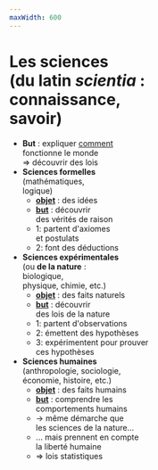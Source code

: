 ```yaml
---
maxWidth: 600
---
```

# **Les sciences <br> (du latin *scientia* : <br> connaissance, <br> savoir)** <!--fold-->
- **But** : expliquer <u>comment</u> <br> fonctionne le monde <br> => découvrir des lois
- **Sciences formelles** <br> (mathématiques, <br> logique) <!--fold-->
  - **<u>objet</u>** : des idées
  - **<u>but</u>** : découvrir <br>des vérités de raison
  - 1: partent d'axiomes <br>et postulats
  - 2: font des déductions
- **Sciences expérimentales** <br> (ou **de la nature** : <br> biologique, <br> physique, chimie, etc.) <!--fold-->
    - **<u>objet</u>** : des faits naturels
    - **<u>but</u>** : découvrir <br>des lois de la nature
    - 1: partent d'observations
    - 2: émettent des hypothèses
    - 3: expérimentent pour prouver <br>ces hypothèses
- **Sciences humaines** <br> (anthropologie, sociologie,<br> économie, histoire, etc.) <!--fold-->
    - **<u>objet</u>** : des faits humains
    - **<u>but</u>** : comprendre les<br> comportements humains
    - → même démarche que <br>les sciences de la nature...
    - ... mais prennent en compte <br>la liberté humaine
    - => lois statistiques